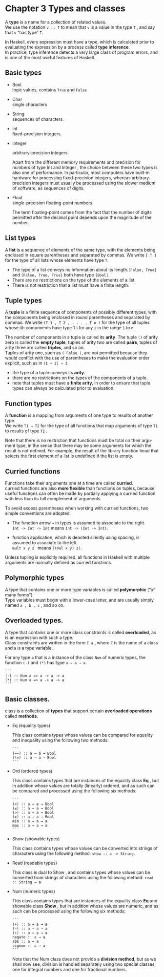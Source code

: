 # Chapter 3 Types and classes

A **type** is a name for a collection of related values.    
We use the notation ```v :: T``` to mean that ```v``` is a value
in the type ```T``` , and say that ```v``` “has type” ```T```. 

In Haskell, every expression must have a type, which is calculated prior
to evaluating the expression by a process called **type inference**.   
In practice, type inference detects a very large class of program errors, and is one of the most useful features of Haskell.

## Basic types

+   Bool   
    logic values, contains ```True``` and ```False```

+   Char   
    single characters

+   String   
    sequences of characters.

+   Int    
    fixed-precision integers.

+   Integer    

    arbitrary-precision integers. 

    Apart from the different memory requirements and precision for numbers
    of type Int and Integer , the choice between these two types is also one     of performance. 
    In particular, most computers have built-in hardware for processing
fixed-precision integers, whereas arbitrary-precision integers must usually be processed using the slower medium of software, as sequences of digits.

+   Float    
    single-precision floating-point numbers.      
    
    The term floating-point comes from the fact that the number of digits permitted after the decimal point depends upon the magnitude of the number.

## List types

A **list** is a sequence of elements of the same type, with the elements being
enclosed in square parentheses and separated by commas. We write ```[ T ]``` for
the type of all lists whose elements have type ```T```.

+   The type of a list conveys no information about its length.```[False, True]``` and ```[False, True, True]``` both have type ```[Bool]```.
+   There are no restrictions on the type of the elements of a list.
+   There is not restriction that a list must have a finite length.


## Tuple types

A **tuple** is a finite sequence of components of possibly different types, with the
components being enclosed in round parentheses and separated by commas.
We write ```(T 1 , T 2 , . . . , T n )``` for the type of all tuples whose ith components have type ```T``` i for any ```i``` in the range ```1``` to ```n```.

The number of components in a tuple is called its **arity**. The tuple ```()``` of
arity zero is called the **empty tuple**, tuples of arity two are called **pairs**, tuples of arity three are called **triples**, and so on.    
Tuples of arity one, such as ```( False )```,
are not permitted because they would conflict with the use of parentheses to
make the evaluation order explicit, such as in ```(1 + 2) ∗ 3```.

+   the type of a tuple conveys its **arity**.
+   there are no restrictions on the types of the components of a tuple.
+   note that tuples must have a **finite arity**, in order to ensure that tuple types can always be calculated prior to evaluation.


## Function types

A **function** is a mapping from arguments of one type to results of another type.    
We write ```T1 → T2``` for the type of all functions that map arguments of type ```T1``` to results of type ```T2``` .

Note that there is no restriction that functions must be total on their argu-
ment type, in the sense that there may be some arguments for which the result
is not defined. For example, the result of the library function head that selects the first element of a list is undefined if the list is empty.


## Curried functions

Functions take their arguments one at a time are called **curried**.    
curried functions are also **more flexible** than functions on tuples, because useful functions can
often be made by partially applying a curried function with less than its full complement of arguments.

To avoid excess parentheses when working with curried functions, two
simple conventions are adopted.     

+   The function arrow ```→``` in types is assumed to associate to the right.    
    ```Int -> Int -> Int``` means ```Int -> (Int -> Int)```.

+   function application, which is denoted silently using spacing, is
assumed to associate to the left.     
    ```mult x y z ``` means ```((mul x y) z)```.

Unless tupling is explicitly required, all functions in Haskell with multiple
arguments are normally defined as curried functions.

## Polymorphic types
A type that contains one or more type variables is called **polymorphic** (“of many forms”).      
Type variables must begin with a lower-case letter, and are usually simply named ```a , b , c``` , and so on.

## Overloaded types.

A type that contains one or more class constraints is called **overloaded**, as is an expression with such a type.     
Class constraints are written in the form ```C a``` , where ```C``` is the name of a class and ```a``` is a type variable.

For any type ```a``` that is a instance of the class ```Num``` of numeric types,
the function ```(-)``` and ```(*)``` has type ```a → a → a```.

    ```
    (-) :: Num a => a -> a -> a
    (*) :: Num a => a -> a -> a
    ```
    
## Basic classes.
class is a collection of **types** that support certain **overloaded operations** called **methods**.

+   Eq (equality types)

    This class contains types whose values can be compared for equality and
inequality using the following two methods:    
    
        ```
        (==) :: a → a → Bool
        (!=) :: a → a → Bool
        ```
        
+   Ord (ordered types)   
   
    This class contains types that are instances of the equality class **Eq** , but in addition whose values are totally (linearly) ordered, and as such can be compared and processed using the following six methods:

        ```
        (<) :: a → a → Bool
        (≤) :: a → a → Bool
        (>) :: a → a → Bool
        (≥) :: a → a → Bool
        min :: a → a → a
        max :: a → a → a
        ```

+   Show (showable types)  

    This class contains types whose values can be converted into strings of characters using the following method:
    ```show :: a -> String```.
    
+   Read (readable types)

    This class is dual to Show , and contains types whose values can be converted from strings of characters using the following method:
    ```read :: String → a```
    
+   Num (numeric types)

    This class contains types that are instances of the equality class **Eq** and showable class **Show** , but in addition whose values are numeric, and as such can be processed using the following six methods:
    
        ```
        (+) :: a → a → a
        (−) :: a → a → a
        (∗) :: a → a → a
        negate :: a → a
        abs :: a → a
        signum :: a → a
        ```
        
    Note that the Num class does not provide a **division method**, but as we shall now
see, division is handled separately using two special classes, one for integral
numbers and one for fractional numbers.
